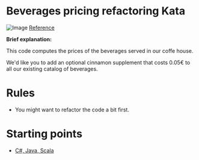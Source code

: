 # Beverages pricing refactoring Kata

![Image](https://upload.wikimedia.org/wikipedia/commons/e/e9/Decorator_UML_class_diagram.svg)
[Reference](https://codesai.com/2019/04/beverages_prices_kata)

**Brief explanation:**

This code computes the prices of the beverages served in our coffe house.

We'd like you to add an optional cinnamon supplement that costs 0.05€ to all our existing catalog of beverages.

# Rules

- You might want to refactor the code a bit first.

# Starting points

- [C#, Java, Scala](https://github.com/agile-aragon/beverages_pricing_refactoring_kata)
